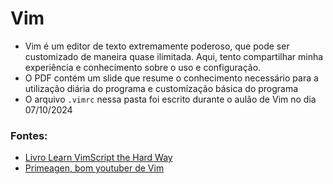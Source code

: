 # Vim
+ Vim é um editor de texto extremamente poderoso, que pode ser customizado de maneira quase ilimitada. Aqui, tento compartilhar minha experiência e conhecimento sobre o uso e configuração.
+ O PDF contém um slide que resume o conhecimento necessário para a utilização diária do programa e customização básica do programa
+ O arquivo `.vimrc` nessa pasta foi escrito durante o aulão de Vim no dia 07/10/2024

### Fontes:
+ [Livro Learn VimScript the Hard Way](https://learnvimscriptthehardway.stevelosh.com/)
+ [Primeagen, bom youtuber de Vim](https://www.youtube.com/@ThePrimeagen)
